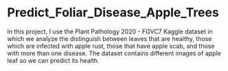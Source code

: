 # Predict_Foliar_Disease_Apple_Trees
In this project, I use the Plant Pathology 2020 - FGVC7 Kaggle dataset in which we analyze the distinguish between leaves that are healthy, those which are infected with apple rust, those that have apple scab, and those with more than one disease. The dataset contains different images of apple leaf so we can predict its health. 

